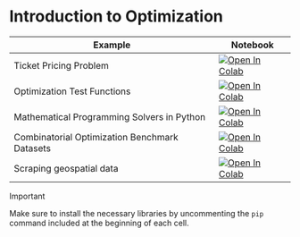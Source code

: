 
#  Introduction to Optimization

| Example  | Notebook  |
|---|---|
| Ticket Pricing Problem  | [![Open In Colab](https://colab.research.google.com/assets/colab-badge.svg)](https://colab.research.google.com/github/Dr-AlaaKhamis/ISE491/blob/main/1_Introduction/Intro_optimization/TicketPricing.ipynb)  |
| Optimization Test Functions  | [![Open In Colab](https://colab.research.google.com/assets/colab-badge.svg)](https://colab.research.google.com/github/Dr-AlaaKhamis/ISE491/blob/main/1_Introduction/Intro_optimization/Optimization_test_functions.ipynb)  |
| Mathematical Programming Solvers in Python  | [![Open In Colab](https://colab.research.google.com/assets/colab-badge.svg)](https://colab.research.google.com/github/Dr-AlaaKhamis/ISE491/blob/main/1_Introduction/Intro_optimization/Mathematical_programming_solvers.ipynb)  |
| Combinatorial Optimization Benchmark Datasets  | [![Open In Colab](https://colab.research.google.com/assets/colab-badge.svg)](https://colab.research.google.com/github/Dr-AlaaKhamis/ISE571/blob/main/1_Introduction/Intro_optimization/CO_datasets.ipynb)  |
| Scraping geospatial data  | [![Open In Colab](https://colab.research.google.com/assets/colab-badge.svg)](https://colab.research.google.com/github/Dr-AlaaKhamis/ISE491/blob/main/1_Introduction/Intro_optimization/Data_scraping.ipynb)  |

> [!IMPORTANT]
> Make sure to install the necessary libraries by uncommenting the `pip` command included at the beginning of each cell.